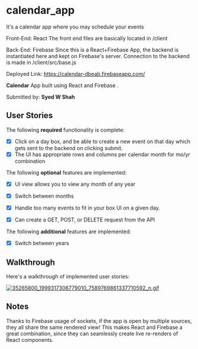 # calendar_app
It's a calendar app where you may schedule your events

Front-End: React
The front end files are basically located in /client


Back-End: Firebase
Since this is a React+Firebase App, the backend is instantiated here
and kept on Firebase's server. Connection to the backend is made
in /client/src/base.js

Deployed Link: https://calendar-dbeab.firebaseapp.com/

**Calendar** App built using React and Firebase .

Submitted by: **Syed W Shah**

## User Stories

The following **required** functionality is complete:

* [x] Click on a day box, and be able to create a new event on that day which gets sent to the backend on clicking submit. 
* [x] The UI has appropriate rows and columns per calendar month for mo/yr combination

The following **optional** features are implemented:
* [x] UI view allows you to view any month of any year
* [x] Switch between months

* [x] Handle too many events to fit in your box UI on a given day.
* [x] Can create a GET, POST, or DELETE request from the API


The following **additional** features are implemented:
* [x] Switch between years

## Walkthrough

Here's a walkthrough of implemented user stories:

[![35265800_1999317306779010_7589769861337710592_n.gif](https://s8.postimg.cc/qbhbsa5yd/35265800_1999317306779010_7589769861337710592_n.gif)](https://postimg.cc/image/3ms4spokh/)


## Notes

Thanks to Firebase usage of sockets, if the app is open by multiple sources, they all share the same rendered view!
This makes React and Firebase a great combination, since they can seamlessly create live re-renders of React components.
